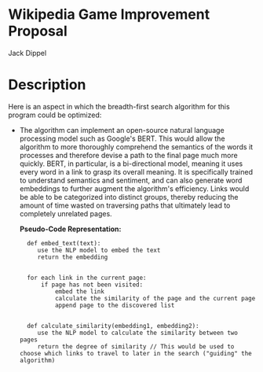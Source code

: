 # Wikipedia Game Improvement Proposal
Jack Dippel

# Description
Here is an aspect in which the breadth-first search algorithm for this program could be optimized:

* The algorithm can implement an open-source natural language processing model such as Google's BERT. This would allow the algorithm to more thoroughly comprehend the semantics of the words it processes and therefore devise a path to the final page much more quickly. BERT, in particular, is a bi-directional model, meaning it uses every word in a link to grasp its overall meaning. It is specifically trained to understand semantics and sentiment, and can also generate word embeddings to further augment the algorithm's efficiency. Links would be able to be categorized into distinct groups, thereby reducing the amount of time wasted on traversing paths that ultimately lead to completely unrelated pages.
  
  __Pseudo-Code Representation:__


        def embed_text(text):
           use the NLP model to embed the text
           return the embedding
  

        for each link in the current page:
            if page has not been visited:
                embed the link
                calculate the similarity of the page and the current page
                append page to the discovered list

  
        def calculate_similarity(embedding1, embedding2):
           use the NLP model to calculate the similarity between two pages
           return the degree of similarity // This would be used to choose which links to travel to later in the search ("guiding" the algorithm)

        
  

   
       
  
